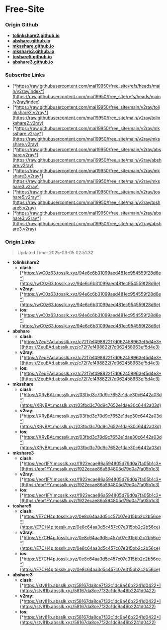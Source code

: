 # Free-Site

### Origin Github

- [**tolinkshare2.github.io**](https://github.com/tolinkshare2/tolinkshare2.github.io)
- [**abshare.github.io**](https://github.com/abshare/abshare.github.io)
- [**mksshare.github.io**](https://github.com/mksshare/mksshare.github.io)
- [**mkshare3.github.io**](https://github.com/mkshare3/mkshare3.github.io)
- [**toshare5.github.io**](https://github.com/toshare5/toshare5.github.io)
- [**abshare3.github.io**](https://github.com/abshare3/abshare3.github.io)

### Subscribe Links

- [*https://raw.githubusercontent.com/mai19950/free_site/refs/heads/main/v2ray/index*](https://raw.githubusercontent.com/mai19950/free_site/refs/heads/main/v2ray/index)
- [*https://raw.githubusercontent.com/mai19950/free_site/main/v2ray/tolinkshare2.v2ray*](https://raw.githubusercontent.com/mai19950/free_site/main/v2ray/tolinkshare2.v2ray)
- [*https://raw.githubusercontent.com/mai19950/free_site/main/v2ray/mksshare.v2ray*](https://raw.githubusercontent.com/mai19950/free_site/main/v2ray/mksshare.v2ray)
- [*https://raw.githubusercontent.com/mai19950/free_site/main/v2ray/abshare.v2ray*](https://raw.githubusercontent.com/mai19950/free_site/main/v2ray/abshare.v2ray)
- [*https://raw.githubusercontent.com/mai19950/free_site/main/v2ray/mkshare3.v2ray*](https://raw.githubusercontent.com/mai19950/free_site/main/v2ray/mkshare3.v2ray)
- [*https://raw.githubusercontent.com/mai19950/free_site/main/v2ray/toshare5.v2ray*](https://raw.githubusercontent.com/mai19950/free_site/main/v2ray/toshare5.v2ray)
- [*https://raw.githubusercontent.com/mai19950/free_site/main/v2ray/abshare3.v2ray*](https://raw.githubusercontent.com/mai19950/free_site/main/v2ray/abshare3.v2ray)

### Origin Links

> Updated Time: 2025-03-05 02:51:32

- **tolinkshare2**
  - **clash**: [*https://wC0z63.tosslk.xyz/94e6c6b31099aed481ec954559f28d6e*](https://wC0z63.tosslk.xyz/94e6c6b31099aed481ec954559f28d6e)
  - **v2ray**: [*https://wC0z63.tosslk.xyz/94e6c6b31099aed481ec954559f28d6e*](https://wC0z63.tosslk.xyz/94e6c6b31099aed481ec954559f28d6e)
  - **ios**: [*https://wC0z63.tosslk.xyz/94e6c6b31099aed481ec954559f28d6e*](https://wC0z63.tosslk.xyz/94e6c6b31099aed481ec954559f28d6e)
- **abshare**
  - **clash**: [*https://ZeuEAd.absslk.xyz/c72f7ef498822f7d062458963ef5d4e3*](https://ZeuEAd.absslk.xyz/c72f7ef498822f7d062458963ef5d4e3)
  - **v2ray**: [*https://ZeuEAd.absslk.xyz/c72f7ef498822f7d062458963ef5d4e3*](https://ZeuEAd.absslk.xyz/c72f7ef498822f7d062458963ef5d4e3)
  - **ios**: [*https://ZeuEAd.absslk.xyz/c72f7ef498822f7d062458963ef5d4e3*](https://ZeuEAd.absslk.xyz/c72f7ef498822f7d062458963ef5d4e3)
- **mksshare**
  - **clash**: [*https://XRyBAt.mcsslk.xyz/03fbd3c70d9c7652e1dae30c6442a03d*](https://XRyBAt.mcsslk.xyz/03fbd3c70d9c7652e1dae30c6442a03d)
  - **v2ray**: [*https://XRyBAt.mcsslk.xyz/03fbd3c70d9c7652e1dae30c6442a03d*](https://XRyBAt.mcsslk.xyz/03fbd3c70d9c7652e1dae30c6442a03d)
  - **ios**: [*https://XRyBAt.mcsslk.xyz/03fbd3c70d9c7652e1dae30c6442a03d*](https://XRyBAt.mcsslk.xyz/03fbd3c70d9c7652e1dae30c6442a03d)
- **mkshare3**
  - **clash**: [*https://eor1FY.mcsslk.xyz/f922ecae86a594805d79d0a7fa05b1c3*](https://eor1FY.mcsslk.xyz/f922ecae86a594805d79d0a7fa05b1c3)
  - **v2ray**: [*https://eor1FY.mcsslk.xyz/f922ecae86a594805d79d0a7fa05b1c3*](https://eor1FY.mcsslk.xyz/f922ecae86a594805d79d0a7fa05b1c3)
  - **ios**: [*https://eor1FY.mcsslk.xyz/f922ecae86a594805d79d0a7fa05b1c3*](https://eor1FY.mcsslk.xyz/f922ecae86a594805d79d0a7fa05b1c3)
- **toshare5**
  - **clash**: [*https://E7CH4p.tosslk.xyz/0e8c64aa3d5c457c07e315bb2c2b56ce*](https://E7CH4p.tosslk.xyz/0e8c64aa3d5c457c07e315bb2c2b56ce)
  - **v2ray**: [*https://E7CH4p.tosslk.xyz/0e8c64aa3d5c457c07e315bb2c2b56ce*](https://E7CH4p.tosslk.xyz/0e8c64aa3d5c457c07e315bb2c2b56ce)
  - **ios**: [*https://E7CH4p.tosslk.xyz/0e8c64aa3d5c457c07e315bb2c2b56ce*](https://E7CH4p.tosslk.xyz/0e8c64aa3d5c457c07e315bb2c2b56ce)
- **abshare3**
  - **clash**: [*https://stv81b.absslk.xyz/58167da8ce7f32c1dc9a46b2241d0422*](https://stv81b.absslk.xyz/58167da8ce7f32c1dc9a46b2241d0422)
  - **v2ray**: [*https://stv81b.absslk.xyz/58167da8ce7f32c1dc9a46b2241d0422*](https://stv81b.absslk.xyz/58167da8ce7f32c1dc9a46b2241d0422)
  - **ios**: [*https://stv81b.absslk.xyz/58167da8ce7f32c1dc9a46b2241d0422*](https://stv81b.absslk.xyz/58167da8ce7f32c1dc9a46b2241d0422)
